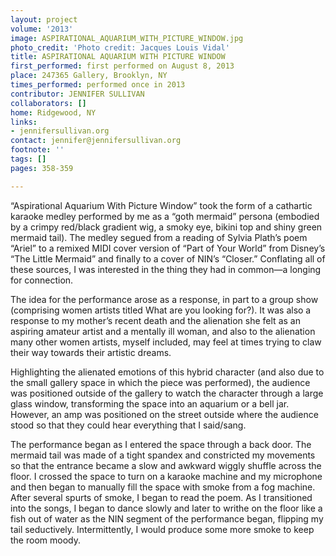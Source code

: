 ```yaml
---
layout: project
volume: '2013'
image: ASPIRATIONAL_AQUARIUM_WITH_PICTURE_WINDOW.jpg
photo_credit: 'Photo credit: Jacques Louis Vidal'
title: ASPIRATIONAL AQUARIUM WITH PICTURE WINDOW
first_performed: first performed on August 8, 2013
place: 247365 Gallery, Brooklyn, NY
times_performed: performed once in 2013
contributor: JENNIFER SULLIVAN
collaborators: []
home: Ridgewood, NY
links:
- jennifersullivan.org
contact: jennifer@jennifersullivan.org
footnote: ''
tags: []
pages: 358-359

---
```


“Aspirational Aquarium With Picture Window” took the form of a cathartic karaoke medley performed by me as a “goth mermaid” persona (embodied by a crimpy red/black gradient wig, a smoky eye, bikini top and shiny green mermaid tail). The medley segued from a reading of Sylvia Plath’s poem “Ariel” to a remixed MIDI cover version of “Part of Your World” from Disney’s “The Little Mermaid” and finally to a cover of NIN’s “Closer.” Conflating all of these sources, I was interested in the thing they had in common—a longing for connection.

The idea for the performance arose as a response, in part to a group show (comprising women artists titled What are you looking for?). It was also a response to my mother’s recent death and the alienation she felt as an aspiring amateur artist and a mentally ill woman, and also to the alienation many other women artists, myself included, may feel at times trying to claw their way towards their artistic dreams.

Highlighting the alienated emotions of this hybrid character (and also due to the small gallery space in which the piece was performed), the audience was positioned outside of the gallery to watch the character through a large glass window, transforming the space into an aquarium or a bell jar. However, an amp was positioned on the street outside where the audience stood so that they could hear everything that I said/sang.

The performance began as I entered the space through a back door. The mermaid tail was made of a tight spandex and constricted my movements so that the entrance became a slow and awkward wiggly shuffle across the floor. I crossed the space to turn on a karaoke machine and my microphone and then began to manually fill the space with smoke from a fog machine. After several spurts of smoke, I began to read the poem. As I transitioned into the songs, I began to dance slowly and later to writhe on the floor like a fish out of water as the NIN segment of the performance began, flipping my tail seductively. Intermittently, I would produce some more smoke to keep the room moody.
